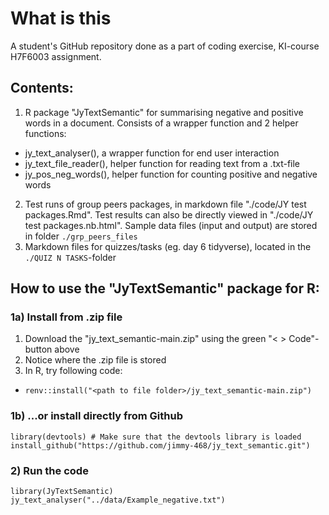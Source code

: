 # What is this
A student's GitHub repository done as a part of coding exercise, KI-course H7F6003 assignment. 

## Contents:
1. R package "JyTextSemantic" for summarising negative and positive words in a document. Consists of a wrapper function and 2 helper functions:
  + jy_text_analyser(), a wrapper function for end user interaction
  + jy_text_file_reader(), helper function for reading text from a .txt-file
  + jy_pos_neg_words(), helper function for counting positive and negative words
2. Test runs of group peers packages, in markdown file "./code/JY test packages.Rmd". Test results can also be directly viewed in "./code/JY test packages.nb.html". Sample data files (input and output) are stored in folder ```./grp_peers_files```
3. Markdown files for quizzes/tasks (eg. day 6 tidyverse), located in the ```./QUIZ N TASKS```-folder


## How to use the "JyTextSemantic" package for R:

### 1a) Install from .zip file
1. Download the "jy_text_semantic-main.zip" using the green "< > Code"-button above
2. Notice where the .zip file is stored
3. In R, try following code:
  + ```renv::install("<path to file folder>/jy_text_semantic-main.zip")```

### 1b) ...or install directly from Github
```library(devtools) # Make sure that the devtools library is loaded```  
```install_github("https://github.com/jimmy-468/jy_text_semantic.git")```

### 2) Run the code
```library(JyTextSemantic)```  
```jy_text_analyser("../data/Example_negative.txt")```
